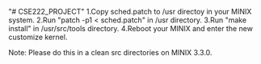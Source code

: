"# CSE222_PROJECT" 
1.Copy sched.patch to /usr directoy in your MINIX system.
2.Run "patch -p1 < sched.patch" in /usr directory. 
3.Run "make install" in /usr/src/tools directory. 
4.Reboot your MINIX and enter the new customize kernel.
 
 Note: Please do this in a clean src directories on MINIX 3.3.0.
